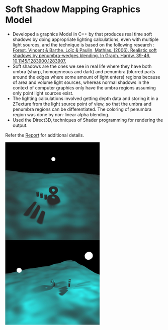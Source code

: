 # Soft Shadow Mapping Graphics Model

- Developed a graphics Model in C++ by that produces real time soft shadows by doing appropriate lighting calculations, even with multiple light sources, and the technique is based on the following research : [Forest, Vincent & Barthe, Loïc & Paulin, Mathias. (2006). Realistic soft shadows by penumbra-wedges blending. In Graph. Hardw. 39-46. 10.1145/1283900.1283907.](https://www.researchgate.net/publication/234802739_Realistic_soft_shadows_by_penumbra-wedges_blending) 
- Soft shadows are the ones we see in real life where they have both umbra (sharp, homogeneous and dark) and penumbra (blurred parts around the edges where some amount of light enters) regions because of area and volume light sources, whereas normal shadows in the context of computer graphics only have the umbra regions assuming only point light sources exist. 
- The lighting calculations involved getting depth data and storing it in a ZTexture from the light source point of view, so that the umbra and penumbra regions can be differentiated. The coloring of penumbra region was done by non-linear alpha blending. 
- Used the Direct3D, techniques of Shader programming for rendering the output.

Refer the [Report](https://github.com/Charan000/SoftShadowVolumes/blob/main/Soft%20Shadow%20Volumes.pdf) for additional details.

<img src="https://github.com/Charan000/SoftShadowVolumes/blob/main/Shadows/images/test1.JPG" align="left" alt="Your image title" width="300"/>
<img src="https://github.com/Charan000/SoftShadowVolumes/blob/main/Shadows/images/test2.JPG" align="left" alt="Your image title" width="300"/>
